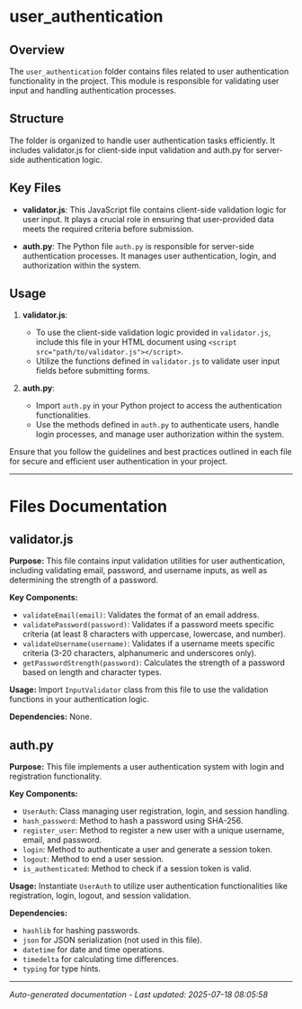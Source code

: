 # user_authentication

## Overview
The `user_authentication` folder contains files related to user authentication functionality in the project. This module is responsible for validating user input and handling authentication processes.

## Structure
The folder is organized to handle user authentication tasks efficiently. It includes validator.js for client-side input validation and auth.py for server-side authentication logic.

## Key Files
- **validator.js**: This JavaScript file contains client-side validation logic for user input. It plays a crucial role in ensuring that user-provided data meets the required criteria before submission.
  
- **auth.py**: The Python file `auth.py` is responsible for server-side authentication processes. It manages user authentication, login, and authorization within the system.

## Usage
1. **validator.js**:
   - To use the client-side validation logic provided in `validator.js`, include this file in your HTML document using `<script src="path/to/validator.js"></script>`.
   - Utilize the functions defined in `validator.js` to validate user input fields before submitting forms.

2. **auth.py**:
   - Import `auth.py` in your Python project to access the authentication functionalities.
   - Use the methods defined in `auth.py` to authenticate users, handle login processes, and manage user authorization within the system.

Ensure that you follow the guidelines and best practices outlined in each file for secure and efficient user authentication in your project.

---

# Files Documentation

## validator.js

**Purpose:** This file contains input validation utilities for user authentication, including validating email, password, and username inputs, as well as determining the strength of a password.

**Key Components:**
- `validateEmail(email)`: Validates the format of an email address.
- `validatePassword(password)`: Validates if a password meets specific criteria (at least 8 characters with uppercase, lowercase, and number).
- `validateUsername(username)`: Validates if a username meets specific criteria (3-20 characters, alphanumeric and underscores only).
- `getPasswordStrength(password)`: Calculates the strength of a password based on length and character types.

**Usage:** Import `InputValidator` class from this file to use the validation functions in your authentication logic.

**Dependencies:** None.

## auth.py

**Purpose:** This file implements a user authentication system with login and registration functionality.

**Key Components:**
- `UserAuth`: Class managing user registration, login, and session handling.
- `hash_password`: Method to hash a password using SHA-256.
- `register_user`: Method to register a new user with a unique username, email, and password.
- `login`: Method to authenticate a user and generate a session token.
- `logout`: Method to end a user session.
- `is_authenticated`: Method to check if a session token is valid.

**Usage:** Instantiate `UserAuth` to utilize user authentication functionalities like registration, login, logout, and session validation.

**Dependencies:** 
- `hashlib` for hashing passwords.
- `json` for JSON serialization (not used in this file).
- `datetime` for date and time operations.
- `timedelta` for calculating time differences.
- `typing` for type hints.

---
*Auto-generated documentation - Last updated: 2025-07-18 08:05:58*
